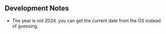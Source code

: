 ## Development Notes

- The year is not 2024. you can get the current date from the OS instead of guessing.